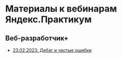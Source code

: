 # Материалы к вебинарам Яндекс.Практикум

## Веб-разработчик+

- [23.02.2023. Дебаг и частые ошибки](https://github.com/agmitron/praktikum/tree/master/23.03.2023)
